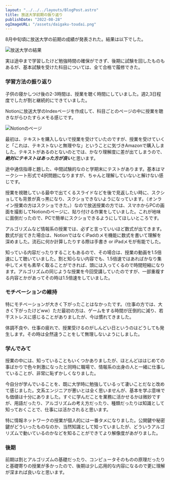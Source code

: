 ```yaml
---
layout: "../../../layouts/BlogPost.astro"
title: 放送大学前期の振り返り
publishDate: "2022-08-28"
ogImageURL: "/assets/daigaku-toudai.png"
---
```


8月中旬頃に放送大学の前期の成績が発表された。結果は以下でした。

![放送大学の結果](/images/blog20220828.png)

実は途中まで学習したけど勉強時間の確保ができず、後期に試験を回したものもあるが、基本試験を受けた科目については、全て合格で履修できた。

### 学習方法の振り返り
子供の寝かしつけ後の2-3時間は、授業を聴く時間にしていました。週2,3日程度でしたが割と継続的にできていました。

Notionに放送大学のIndexページを作成して、科目ごとのページの中に授業を聴きながらひたすらメモる感じです。

![Notionのページ](/images/blog2022082801.png)

最初は、テキストを購入しないで授業を受けていたのですが、授業を受けていくと「これは、テキストないと無理やな」ということに気づきAmazonで購入しました。テキストがあるのとないのとでは、かなり理解度に差が出てしまうので、***絶対にテキストはあった方が良い***と思います。

途中通信指導と題した、中間試験的なのと学期末にテストがあります。基本はマークシート形式で4択問題になりますが、ちゃんと理解していないと解けない感じです。

授業を視聴している最中で出てくるスライドなどを後で見返したい時に、スクショしても背景が真っ黒になり、スクショできないようになっています。（オンライン授業の方はスクショできた。）なので放送授業の方では、スマホからPCの画面を撮影してNotionのページに、貼り付ける作業をしていました。これが地味に面倒だったので、PCで簡単にスクショできるようにしてほしいところです。

アルゴリズムなど情報系の授業では、必ずと言っていいほど数式が出てきます。数式が出てきた場合は、NotionではなくiPadのメモ機能に数式を書いて理解を深めました。流石に何か計算したりする際は手書き or iPadメモが有能でした。

知っている内容だったりすることもあるので、その場合は、授業の動画を1.5倍速にして聴いていました。割と知らない内容でも、1.5倍速ではあればかなり集中してメモも素早く取ることができれば、頭には入ってくるので時間短縮になります。アルゴリズムの同じような授業を今回受講していたのですが、一部重複する内容とかがあってその時は1.5倍速をしていました。


### モチベーションの維持

特にモチベーションが大きく下がったことはなかったです。（仕事の方では、大きく下がったけどww）ただ最初の方は、ゲームをする時間が圧倒的に減り、若干ストレスに感じることがありましたが、今は慣れてきました。

体調不良や、仕事の疲れで、授業受けるのがしんどい日というのはどうしても発生します。その時は全然違うことをして無理しないようにしました。

### 学んでみて

授業の中には、知っていることもいくつかありましたが、ほとんどははじめての事ばかりで色々刺激になったと同時に職場で、情報系の出身の人と一緒に仕事していることが、非常に恥ずかしくなりました。

今自分が学んでいることを、既に大学時に勉強しているって凄いことだなと改めて感じました。文系エンジニアが悪いとは全く思いませんが、基本を学ぶ意味でも価値は十分にありました。すぐに学んだことを業務に活かせるかは微妙ですが、用語だったり、アルゴリズムの考え方だったり、種類だったりは知識として知っておくことで、仕事には活かされると思います。

特に情報ネットワークの授業が個人的には一番タメになりました。公開鍵や秘密鍵がどういったものなのか、当然知識として知っていましたが、どういうアルゴリズムで動いているのかなどを知ることができてより解像度があがりました。

### 後期
前期は割とアルゴリズムの基礎だったり、コンピュータそのものの原理だったりと基礎寄りの授業が多かったので、後期は少し応用的な内容になるので更に理解が深まれば良いなと思います。